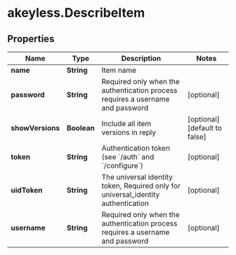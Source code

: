 # akeyless.DescribeItem

## Properties

Name | Type | Description | Notes
------------ | ------------- | ------------- | -------------
**name** | **String** | Item name | 
**password** | **String** | Required only when the authentication process requires a username and password | [optional] 
**showVersions** | **Boolean** | Include all item versions in reply | [optional] [default to false]
**token** | **String** | Authentication token (see &#x60;/auth&#x60; and &#x60;/configure&#x60;) | [optional] 
**uidToken** | **String** | The universal identity token, Required only for universal_identity authentication | [optional] 
**username** | **String** | Required only when the authentication process requires a username and password | [optional] 


